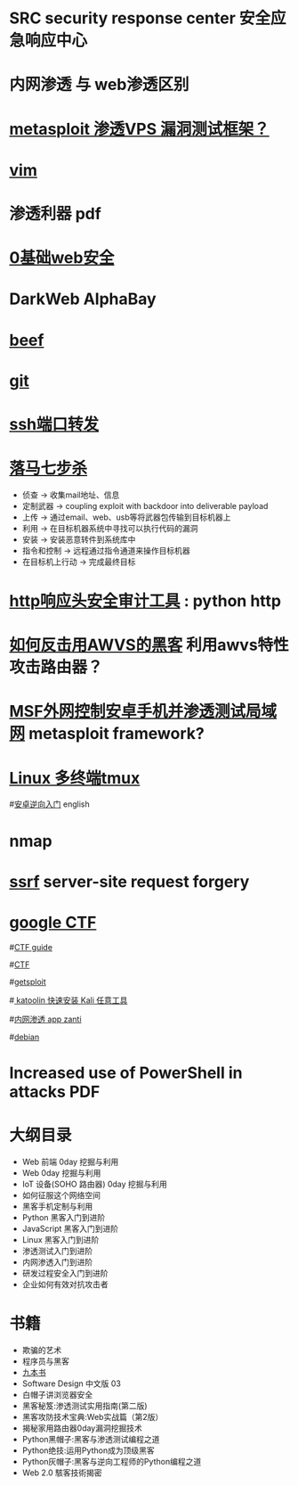 


# SRC security response center 安全应急响应中心

# 内网渗透 与 web渗透区别

# [metasploit 渗透VPS  漏洞测试框架？](https://github.com/rapid7/metasploit-framework/wiki/Nightly-Installers)

# [vim](http://coolshell.cn/articles/5426.html)

# 渗透利器 pdf

# [0基础web安全](https://www.zhihu.com/question/21606800/answer/22268855)

# DarkWeb  AlphaBay

# [beef ](https://github.com/beefproject/beef/wiki)

# [git](https://try.github.io)

# [ssh端口转发](https://www.ibm.com/developerworks/cn/linux/l-cn-sshforward/index.html)

# [落马七步杀](http://www.lockheedmartin.com/us/what-we-do/aerospace-defense/cyber/cyber-kill-chain.html)
* 侦查 -> 收集mail地址、信息
* 定制武器 -> coupling exploit with backdoor into deliverable payload
* 上传 -> 通过email、web、usb等将武器包传输到目标机器上
* 利用 -> 在目标机器系统中寻找可以执行代码的漏洞
* 安装 -> 安装恶意转件到系统库中
* 指令和控制 -> 远程通过指令通道来操作目标机器
* 在目标机上行动 -> 完成最终目标

# [http响应头安全审计工具](https://github.com/m3liot/shcheck) : python http 

# [如何反击用AWVS的黑客](http://www.freebuf.com/news/136476.html) 利用awvs特性 攻击路由器？

# [MSF外网控制安卓手机并渗透测试局域网](http://www.freebuf.com/sectool/136574.html) metasploit framework?

# [Linux 多终端tmux](http://blog.jobbole.com/87278/)

#[安卓逆向入门](https://www.evilsocket.net/2017/04/27/Android-Applications-Reversing-101/) english

# nmap

# [ssrf](https://www.hackerone.com/blog-How-To-Server-Side-Request-Forgery-SSRF) server-site request forgery

# [google CTF](g.co/ctf)

#[CTF guide](https://trailofbits.github.io/ctf/)

#[CTF](https://github.com/ctfs/write-ups-2017)

#[getsploit](https://github.com/vulnersCom/getsploit)

#[ katoolin 快速安装 Kali 任意工具](https://github.com/LionSec/katoolin)

#[内网渗透 app zanti](http://zantiapk.com/zanti-apk/)

#[debian](https://www.cyberciti.biz/linux-news/download-debian-9-cd-dvd-iso-images/)

# Increased use of PowerShell in attacks PDF

# 大纲目录
* Web 前端 0day 挖掘与利用
* Web 0day 挖掘与利用
* IoT 设备(SOHO 路由器) 0day 挖掘与利用
* 如何征服这个网络空间
* 黑客手机定制与利用
* Python 黑客入门到进阶
* JavaScript 黑客入门到进阶
* Linux 黑客入门到进阶
* 渗透测试入门到进阶
* 内网渗透入门到进阶
* 研发过程安全入门到进阶
* 企业如何有效对抗攻击者



# 书籍
* 欺骗的艺术
* 程序员与黑客
* [九本书](https://mp.weixin.qq.com/s/kMFq4JPsCyXMrEkHl5CVKw)
* Software Design 中文版 03
* 白帽子讲浏览器安全
* 黑客秘笈:渗透测试实用指南(第二版)
* 黑客攻防技术宝典:Web实战篇（第2版）
* 揭秘家用路由器0day漏洞挖掘技术
* Python黑帽子:黑客与渗透测试编程之道
* Python绝技:运用Python成为顶级黑客
* Python灰帽子:黑客与逆向工程师的Python编程之道
* Web 2.0 駭客技術揭密

